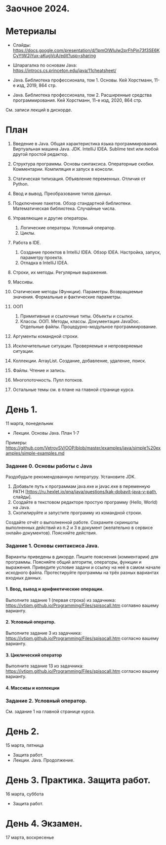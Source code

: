 # Заочное 2024. 
# Метериалы
- Слайды: https://docs.google.com/presentation/d/1pmOlWlulw2prFhPjn73f3SE6KCyYtW2jYux-aKugVcA/edit?usp=sharing
- Шпарагалка по основам Java: https://introcs.cs.princeton.edu/java/11cheatsheet/

- Java. Библиотека профессионала, том 1. Основы.  Кей Хорстманн, 11-е изд, 2019, 864 стр.
- Java. Библиотека профессионала, том 2.  Расширенные средства программирования.  Кей Хорстманн, 11-е изд, 2020, 864 стр.

См. записи лекций в дискорде.

# План
1. Введение в Java. Общая характеристика языка программирования. Виртуальная машина Java. JDK. IntelliJ IDEA. Sublime text или любой другой простой редактор.
1. Структура программы. Основы синтаксиса. Операторные скобки. Комментарии. Компиляция и запуск в консоли.
1. Статическая типизация. Объявление переменных. Отличия от Python.
1. Ввод и вывод. Преобразование типов данных. 
1. Подключение пакетов. Обзор стандартной библиотеки. Математическая библиотека. Случайные числа.
1. Управляющие и другие операторы.
    1. Логические операторы. Условный оператор. 
    1. Циклы.
1. Работа в IDE.
    1. Создание проектов в IntelliJ IDEA. Обзор IDEA. Настройка, запуск, параметру проекта.
    1. Отладка в IntelliJ IDEA.
1. Строки, их методы. Регулярные выражения.
1. Массивы. 
1. Статические методы (Функции). Параметры. Возвращаемые значения. Формальные и фактические параметры.
1. ООП  
    1. Примитивные и ссылочные типы. Объекты и ссылки.
    1. Классы. ООП. Методы, классы. Документация JavaDoc. Отдельные файлы. Процедурно-модульное программирование.
1. Аргументы командной строки.

1. Исключительные ситуации. Проверяемые и непроверяемые ситуации. 
1. Коллекции. ArrayList. Создание, добавление, удаление, поиск.
1. Файлы. Чтение и запись.
1. Многопоточность. Пулл потоков.
1. Остальные темы см. в плане на главной странице курса.


# День 1.
11 марта, понедельник
- Лекции. Основы Java. План 1-7 

Примеры: https://github.com/VetrovSV/OOP/blob/master/examples/java/simple%20examples/simple-examples.md 



### Задание 0. Основы работы с Java
Раздобудьте рекомендованную литературу.
Установите JDK.
1. Добавьте путь к программам java.exe и javac.exe в переменную PATH [https://ru.hexlet.io/qna/java/questions/kak-dobavit-java-v-path, слайды].
2. Создайте в текстовом редакторе простую программу (Hello, World) на Java.
3. Скопилируйте и запустите программу из командной строки.

Создайте отчёт о выполненной работе. Сохраните скриншоты выполненных действий из п.2 и 3 в документ (желательно в сервисе онлайн-документов).
Поясняйте действия.

### Задание 1. Основы синтаксиса Java.
Варианты приведены в дикорде.
Пишите пояснения (комментарии) для программы. Поясняйте общий алгоритм, операторы, функции и выражения.
Приведите условие задачи и ссылку на неё в самом начале исходного файла.
Протестируйте программы на трёх разных вариантах входных данных. 


#### 1. Ввод, вывод и арифметические операции.
Выполните задание 1 (первая строка) из задачника: https://ivtipm.github.io/Programming/Files/spisocall.htm соглавно вашему варианту.

#### 2. Условный оператор.
Выполните задание 3 из задачника: https://ivtipm.github.io/Programming/Files/spisocall.htm согласно вашему варианту.

#### 3. Циклический оператор
Выполните задание 13 из задачника: https://ivtipm.github.io/Programming/Files/spisocall.htm согласно вашему варианту.

#### 4. Массивы и коллекции


### Задание 2. Условный оператор.

См. задание 1 на главной странице курса.


# День 2. 
15 марта, пятница
- Защита работ.
- Лекции. Java. Продолжение.


# День 3. Практика. Защита работ. 
16 марта, суббота
- Защита работ.

# День 4. Экзамен.
17 марта, воскресенье